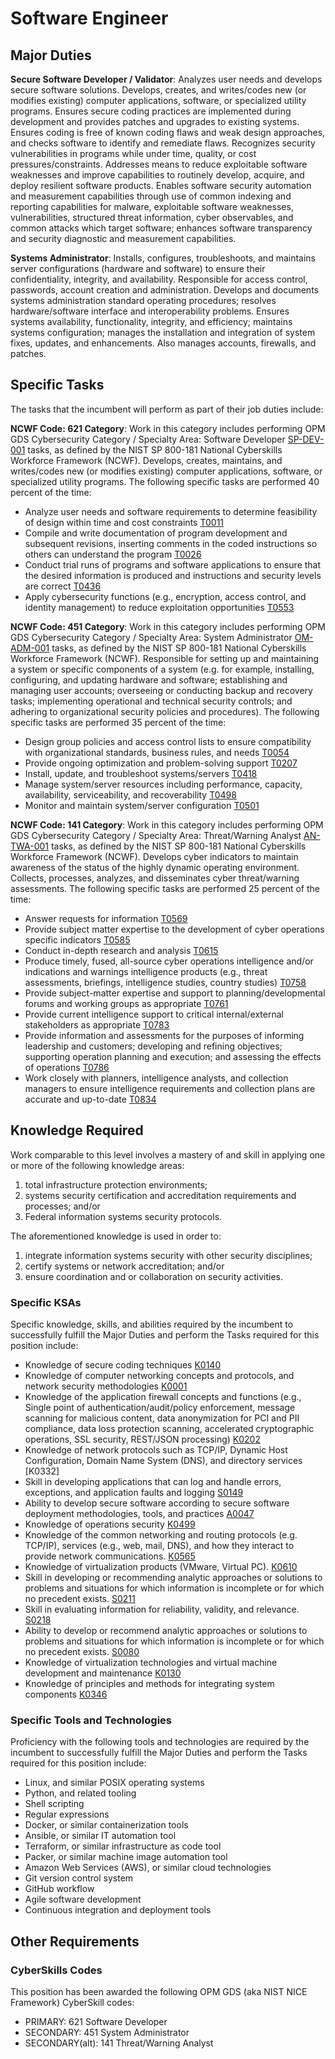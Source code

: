 # Software Engineer #

## Major Duties ##

**Secure Software Developer / Validator**:  Analyzes user needs and develops secure
software solutions. Develops, creates, and writes/codes new (or modifies
existing) computer applications, software, or specialized utility programs.
Ensures secure coding practices are implemented during development and provides
patches and upgrades to existing systems. Ensures coding is free of known coding
flaws and weak design approaches, and checks software to identify and remediate
flaws. Recognizes security vulnerabilities in programs while under time,
quality, or cost pressures/constraints. Addresses means to reduce exploitable
software weaknesses and improve capabilities to routinely develop, acquire, and
deploy resilient software products. Enables software security automation and
measurement capabilities through use of common indexing and reporting
capabilities for malware, exploitable software weaknesses, vulnerabilities,
structured threat information, cyber observables, and common attacks which
target software; enhances software transparency and security diagnostic and
measurement capabilities.

**Systems Administrator**:  Installs, configures, troubleshoots, and maintains
server configurations (hardware and software) to ensure their confidentiality,
integrity, and availability. Responsible for access control, passwords, account
creation and administration. Develops and documents systems administration
standard operating procedures; resolves hardware/software interface and
interoperability problems. Ensures systems availability, functionality,
integrity, and efficiency; maintains systems configuration; manages the
installation and integration of system fixes, updates, and enhancements. Also
manages accounts, firewalls, and patches.

## Specific Tasks ##

The tasks that the incumbent will perform as part of their job duties include:

**NCWF Code: 621 Category**: Work in this category includes performing OPM GDS
Cybersecurity Category / Specialty Area: Software Developer [SP-DEV-001] tasks,
as defined by the NIST SP 800-181 National Cyberskills Workforce Framework
(NCWF).  Develops, creates, maintains, and writes/codes new (or modifies
existing) computer applications, software, or specialized utility programs.  The
following specific tasks are performed 40 percent of the time:

* Analyze user needs and software requirements to determine feasibility of
  design within time and cost constraints [T0011]
* Compile and write documentation of program development and subsequent
  revisions, inserting comments in the coded instructions so others can
  understand the program [T0026]
* Conduct trial runs of programs and software applications to ensure that the
  desired information is produced and instructions and security levels are
  correct [T0436]
* Apply cybersecurity functions (e.g., encryption, access control, and identity
  management) to reduce exploitation opportunities [T0553]

**NCWF Code: 451 Category**:  Work in this category includes performing OPM GDS
Cybersecurity Category / Specialty Area: System Administrator [OM-ADM-001]
tasks, as defined by the NIST SP 800-181 National Cyberskills Workforce
Framework (NCWF).  Responsible for setting up and maintaining a system or
specific components of a system (e.g. for example, installing, configuring, and
updating hardware and software; establishing and managing user accounts;
overseeing or conducting backup and recovery tasks; implementing operational and
technical security controls; and adhering to organizational security policies
and procedures).  The following specific tasks are performed 35 percent of the
time:

* Design group policies and access control lists to ensure compatibility with
  organizational standards, business rules, and needs [T0054]
* Provide ongoing optimization and problem-solving support [T0207]
* Install, update, and troubleshoot systems/servers [T0418]
* Manage system/server resources including performance, capacity, availability,
  serviceability, and recoverability [T0498]
* Monitor and maintain system/server configuration [T0501]

**NCWF Code: 141 Category**:  Work in this category includes performing OPM GDS
Cybersecurity Category / Specialty Area: Threat/Warning Analyst [AN-TWA-001]
tasks, as defined by the NIST SP 800-181 National Cyberskills Workforce
Framework (NCWF).  Develops cyber indicators to maintain awareness of the status
of the highly dynamic operating environment. Collects, processes, analyzes, and
disseminates cyber threat/warning assessments.  The following specific tasks are
performed 25 percent of the time:

* Answer requests for information [T0569]
* Provide subject matter expertise to the development of cyber operations
  specific indicators [T0585]
* Conduct in-depth research and analysis [T0615]
* Produce timely, fused, all-source cyber operations intelligence and/or
  indications and warnings intelligence products (e.g., threat assessments,
  briefings, intelligence studies, country studies) [T0758]
* Provide subject-matter expertise and support to planning/developmental forums
  and working groups as appropriate [T0761]
* Provide current intelligence support to critical internal/external
  stakeholders as appropriate [T0783]
* Provide information and assessments for the purposes of informing leadership
  and customers; developing and refining objectives; supporting operation
  planning and execution; and assessing the effects of operations [T0786]
* Work closely with planners, intelligence analysts, and collection managers to
  ensure intelligence requirements and collection plans are accurate and
  up-to-date [T0834]

## Knowledge Required ##

Work comparable to this level involves a mastery of and skill in applying one or
more of the following knowledge areas:

1. total infrastructure protection environments;
1. systems security certification and accreditation requirements and processes; and/or 
1. Federal information systems security protocols.

The aforementioned knowledge is used in order to:

1. integrate information systems security with other security disciplines;
1. certify systems or network accreditation; and/or
1. ensure coordination and or collaboration on security
activities.

### Specific KSAs ###

Specific knowledge, skills, and abilities required by the incumbent to
successfully fulfill the Major Duties and perform the Tasks required for this
position include:

* Knowledge of secure coding techniques [K0140]
* Knowledge of computer networking concepts and protocols, and network security methodologies [K0001]
* Knowledge of the application firewall concepts and functions (e.g., Single point of authentication/audit/policy enforcement, message scanning for malicious content, data anonymization for PCI and PII compliance, data loss protection scanning, accelerated cryptographic operations, SSL security, REST/JSON processing) [K0202]
* Knowledge of network protocols such as TCP/IP, Dynamic Host Configuration, Domain Name System (DNS), and directory services [K0332]
* Skill in developing applications that can log and handle errors, exceptions, and application faults and logging [S0149]
* Ability to develop secure software according to secure software deployment methodologies, tools, and practices [A0047]
* Knowledge of operations security [K0499]
* Knowledge of the common networking and routing protocols (e.g. TCP/IP), services (e.g., web, mail, DNS), and how they interact to provide network communications. [K0565]
* Knowledge of virtualization products (VMware, Virtual PC). [K0610]
* Skill in developing or recommending analytic approaches or solutions to problems and situations for which information is incomplete or for which no precedent exists. [S0211]
* Skill in evaluating information for reliability, validity, and relevance. [S0218]
* Ability to develop or recommend analytic approaches or solutions to problems and situations for which information is incomplete or for which no precedent exists. [S0080]
* Knowledge of virtualization technologies and virtual machine development and maintenance [K0130]
* Knowledge of principles and methods for integrating system components [K0346]

### Specific Tools and Technologies ###

Proficiency with the following tools and technologies are required by the
incumbent to successfully fulfill the Major Duties and perform the Tasks
required for this position include:

* Linux, and similar POSIX operating systems
* Python, and related tooling
* Shell scripting
* Regular expressions
* Docker, or similar containerization tools
* Ansible, or similar IT automation tool
* Terraform, or similar infrastructure as code tool
* Packer, or similar machine image automation tool
* Amazon Web Services (AWS), or similar cloud technologies
* Git version control system
* GitHub workflow
* Agile software development
* Continuous integration and deployment tools

## Other Requirements ##

### CyberSkills Codes ###

This position has been awarded the following OPM GDS (aka NIST NICE Framework) CyberSkill codes:

* PRIMARY: 621 Software Developer
* SECONDARY: 451 System Administrator
* SECONDARY(alt): 141 Threat/Warning Analyst

[SP-DEV-001]: https://niccs.cisa.gov/workforce-development/cyber-security-workforce-framework/workroles?id=SP-DEV-001
[OM-ADM-001]: https://niccs.cisa.gov/workforce-development/cyber-security-workforce-framework/workroles?id=OM-ADM-001
[AN-TWA-001]: https://niccs.cisa.gov/workforce-development/cyber-security-workforce-framework/workroles?id=AN-TWA-001
[T0011]: https://niccs.cisa.gov/workforce-development/cyber-security-workforce-framework/tasks?id=T0011
[T0026]: https://niccs.cisa.gov/workforce-development/cyber-security-workforce-framework/tasks?id=T0026
[T0436]: https://niccs.cisa.gov/workforce-development/cyber-security-workforce-framework/tasks?id=T0436
[T0553]: https://niccs.cisa.gov/workforce-development/cyber-security-workforce-framework/tasks?id=T0553
[T0054]: https://niccs.cisa.gov/workforce-development/cyber-security-workforce-framework/tasks?id=T0054
[T0207]: https://niccs.cisa.gov/workforce-development/cyber-security-workforce-framework/tasks?id=T0207
[T0418]: https://niccs.cisa.gov/workforce-development/cyber-security-workforce-framework/tasks?id=T0418
[T0498]: https://niccs.cisa.gov/workforce-development/cyber-security-workforce-framework/tasks?id=T0498
[T0501]: https://niccs.cisa.gov/workforce-development/cyber-security-workforce-framework/tasks?id=T0501
[T0569]: https://niccs.cisa.gov/workforce-development/cyber-security-workforce-framework/tasks?id=T0569
[T0585]: https://niccs.cisa.gov/workforce-development/cyber-security-workforce-framework/tasks?id=T0585
[T0615]: https://niccs.cisa.gov/workforce-development/cyber-security-workforce-framework/tasks?id=T0615
[T0758]: https://niccs.cisa.gov/workforce-development/cyber-security-workforce-framework/tasks?id=T0758
[T0761]: https://niccs.cisa.gov/workforce-development/cyber-security-workforce-framework/tasks?id=T0761
[T0783]: https://niccs.cisa.gov/workforce-development/cyber-security-workforce-framework/tasks?id=T0783
[T0786]: https://niccs.cisa.gov/workforce-development/cyber-security-workforce-framework/tasks?id=T0786
[T0834]: https://niccs.cisa.gov/workforce-development/cyber-security-workforce-framework/tasks?id=T0834
[K0140]: https://niccs.cisa.gov/workforce-development/cyber-security-workforce-framework/knowledge?id=K0140
[K0001]: https://niccs.cisa.gov/workforce-development/cyber-security-workforce-framework/knowledge?id=K0001
[K0202]: https://niccs.cisa.gov/workforce-development/cyber-security-workforce-framework/knowledge?id=K0202
[S0149]: https://niccs.cisa.gov/workforce-development/cyber-security-workforce-framework/skills?id=S0149
[A0047]: https://niccs.cisa.gov/workforce-development/cyber-security-workforce-framework/abilities?id=A0047
[K0499]: https://niccs.cisa.gov/workforce-development/cyber-security-workforce-framework/knowledge?id=K0499
[K0565]: https://niccs.cisa.gov/workforce-development/cyber-security-workforce-framework/knowledge?id=K0565
[K0610]: https://niccs.cisa.gov/workforce-development/cyber-security-workforce-framework/knowledge?id=K0610
[S0211]: https://niccs.cisa.gov/workforce-development/cyber-security-workforce-framework/skills?id=S0211
[S0218]: https://niccs.cisa.gov/workforce-development/cyber-security-workforce-framework/skills?id=S0218
[S0080]: https://niccs.cisa.gov/workforce-development/cyber-security-workforce-framework/skills?id=S0080
[K0130]: https://niccs.cisa.gov/workforce-development/cyber-security-workforce-framework/knowledge?id=K0130
[K0346]: https://niccs.cisa.gov/workforce-development/cyber-security-workforce-framework/knowledge?id=K0346